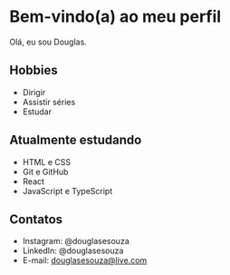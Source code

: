 # Bem-vindo(a) ao meu perfil
Olá, eu sou Douglas.

## Hobbies

- Dirigir
- Assistir séries
- Estudar 

## Atualmente estudando

- HTML e CSS
- Git e GitHub
- React
- JavaScript e TypeScript

## Contatos

- Instagram: @douglasesouza
- LinkedIn: @douglasesouza
- E-mail: douglasesouza@live.com

